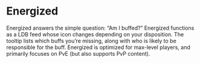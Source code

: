 # Energized

Energized answers the simple question: “Am I buffed?” Energized functions as a LDB feed whose icon changes depending on your disposition. The tooltip lists which buffs you’re missing, along with who is likely to be responsible for the buff. Energized is optimized for max-level players, and primarily focuses on PvE (but also supports PvP content).
